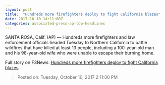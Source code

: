 ```yaml
---
layout: post
title:  "Hundreds more firefighters deploy to fight California blazes"
date: 2017-10-10 14:11:00Z
categories: associated-press-ap-top-headlines
---
```


SANTA ROSA, Calif. (AP) — Hundreds more firefighters and law enforcement officials headed Tuesday to Northern California to battle wildfires that have killed at least 13 people, including a 100-year-old man and his 98-year-old wife who were unable to escape their burning home.


Full story on F3News: [Hundreds more firefighters deploy to fight California blazes](http://www.f3nws.com/n/2ajzrC)

> Posted on: Tuesday, October 10, 2017 2:11:00 PM
